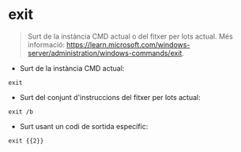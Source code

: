 # exit

> Surt de la instància CMD actual o del fitxer per lots actual.
> Més informació: <https://learn.microsoft.com/windows-server/administration/windows-commands/exit>.

- Surt de la instància CMD actual:

`exit`

- Surt del conjunt d'instruccions del fitxer per lots actual:

`exit /b`

- Surt usant un codi de sortida específic:

`exit {{2}}`
